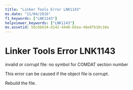 ```yaml
---
title: "Linker Tools Error LNK1143"
ms.date: "11/04/2016"
f1_keywords: ["LNK1143"]
helpviewer_keywords: ["LNK1143"]
ms.assetid: 5dc6b634-d142-4448-b5ea-48e8fb10c10a
---
```

# Linker Tools Error LNK1143

invalid or corrupt file: no symbol for COMDAT section number

This error can be caused if the object file is corrupt.

Rebuild the file.